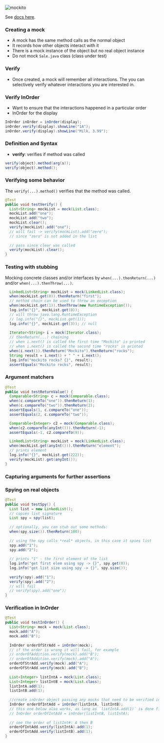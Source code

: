 ![mockito](https://user-images.githubusercontent.com/5623994/51096961-83783980-178e-11e9-9966-e3f0b5ddc390.png)

See [docs here](http://static.javadoc.io/org.mockito/mockito-core/2.13.0/org/mockito/Mockito.html).

### Creating a mock
- A mock has the same method calls as the normal object
- It records how other objects interact with it
- There is a mock instance of the object but no real object instance
- Do not mock `Sale.java` class (class under test)

### Verify
- Once created, a mock will remember all interactions. The you can selectively verify whatever interactions you are interested in.

### Verify InOrder
- Want to ensure that the interactions happened in a particular order
- InOrder for the display
```java
InOrder inOrder = inOrder(display);
inOrder.verify(display).showLine("1A");
inOrder.verify(display).showLine("Milk, 3.99");
```

### Definition and Syntax
- __verify__: verifies if method was called
```java
verify(object).method(arg(s));
verify(object).method();
```

### Verifying some behavior
The `verify(...).method()` verifies that the method was called.
```java
@Test
public void testVerify() {
  List<String> mockList = mock(List.class);
  mockList.add("one");
  mockList.add("two");
  mockList.clear();
  verify(mockList).add("one");
  // will fail -> verify(mockList).add("zero");
  // since "zero" is not added in the list
  
  // pass since clear was called
  verify(mockList).clear();
}
```

### Testing with stubbing
Mocking concrete classes and/or interfaces by `when(...).thenReturn(...)` and/or `when(...).thenThrow(...)`.
```java
  LinkedList<String> mockList = mock(LinkedList.class);
  when(mockList.get(0)).thenReturn("first");
  // method chain can be used to throw an exception
  when(mockList.get(1)).thenThrow(new RuntimeException());
  log.info("{}", mockList.get(0));
  // will throw java.lang.RuntimeException
  // log.info("{}", mockList.get(1));
  log.info("{}", mockList.get(3)); // null
  
  Iterator<String> i = mock(Iterator.class);
  // thenReturn(...) chaining
  // when i.next() is called the first time "Mockito" is printed
  // when i.next() is called the second time "rocks" is printed
  when(i.next()).thenReturn("Mockito").thenReturn("rocks");
  String result = i.next() + " " + i.next();
  log.info("mockito rocks? {}", result);
  assertEquals("Mockito rocks", result);
```

### Argument matchers
```java
@Test
public void testReturnValue() {
  Comparable<String> c = mock(Comparable.class);
  when(c.compareTo("one")).thenReturn(1);
  when(c.compareTo("two")).thenReturn(2);
  assertEquals(1, c.compareTo("one"));
  assertEquals(2, c.compareTo("two"));

  Comparable<Integer> c2 = mock(Comparable.class);
  when(c2.compareTo(anyInt())).thenReturn(-1);
  assertEquals(-1, c2.compareTo(9));

  LinkedList<String> mockList = mock(LinkedList.class);
  when(mockList.get(anyInt())).thenReturn("element");
  // prints element
  log.info("{}", mockList.get(222));
  verify(mockList).get(anyInt());
}  
```

### Capturing arguments for further assertions
### Spying on real objects
```java
@Test
public void testSpy() {
  List list = new LinkedList();
  // copies list signature
  List spy = spy(list); 
  
  // optionally, you can stub out some methods:
  when(spy.size()).thenReturn(100);
  
  // using the spy calls *real* objects, in this case it spies list
  spy.add("1");
  spy.add("2");
  
  // prints "1" - the first element of the list
  log.info("get first elem using spy -> {}", spy.get(0));
  log.info("get list size using spy -> {}", spy.size());
	
  verify(spy).add("1");
  verify(spy).add("2");
  // will fail
  // verify(spy).add("one");
}
```

### Verification in InOrder
```java
@Test
public void testInOrder() {
  List<String> mock = mock(List.class);
  mock.add("A");
  mock.add("B");
  
  InOrder orderOfStrAdd = inOrder(mock);
  // if the order is wrong it will fail, for example
  // orderOfAddition.verify(mock).add("B");
  // orderOfAddition.verify(mock).add("A"); 
  orderOfStrAdd.verify(mock).add("A");
  orderOfStrAdd.verify(mock).add("B");
  
  List<Integer> listIntA = mock(List.class);
  List<Integer> listIntB = mock(List.class);
  listIntA.add(1);
  listIntB.add(1);
  
  //create inOrder object passing any mocks that need to be verified in order
  InOrder orderOfIntAdd = inOrder(listIntA, listIntB);
  // this one below also works, as long as `listIntA.add(1)` is done first
  // InOrder orderOfIntAdd = inOrder(listIntB, listIntA);
  
  // see the order of listInt#: A then B
  orderOfIntAdd.verify(listIntA).add(1);
  orderOfIntAdd.verify(listIntB).add(1);
}
```
	
